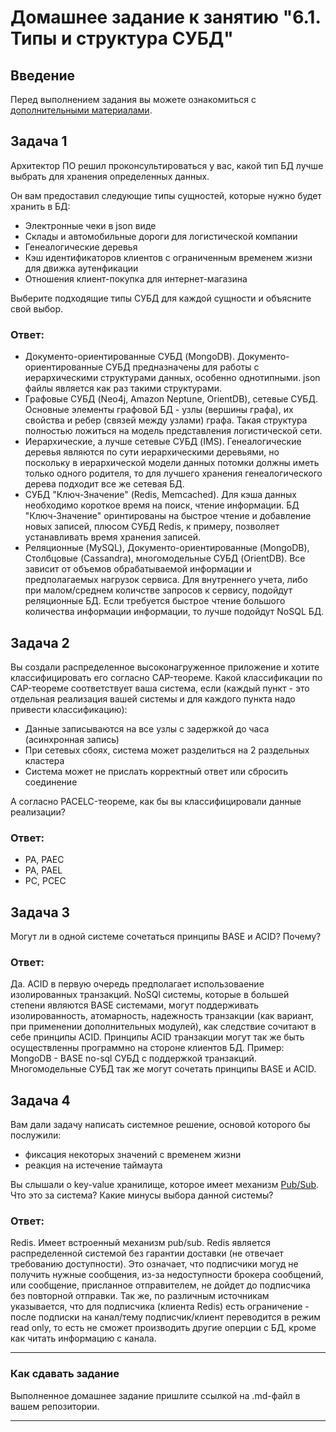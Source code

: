 # Домашнее задание к занятию "6.1. Типы и структура СУБД"

## Введение

Перед выполнением задания вы можете ознакомиться с 
[дополнительными материалами](https://github.com/netology-code/virt-homeworks/tree/master/additional/README.md).

## Задача 1

Архитектор ПО решил проконсультироваться у вас, какой тип БД 
лучше выбрать для хранения определенных данных.

Он вам предоставил следующие типы сущностей, которые нужно будет хранить в БД:

- Электронные чеки в json виде
- Склады и автомобильные дороги для логистической компании
- Генеалогические деревья
- Кэш идентификаторов клиентов с ограниченным временем жизни для движка аутенфикации
- Отношения клиент-покупка для интернет-магазина

Выберите подходящие типы СУБД для каждой сущности и объясните свой выбор.

### **Ответ:**

- Документо-ориентированные СУБД (MongoDB). Документо-ориентированные СУБД предназначены для работы с иерархическими структурами данных, особенно однотипными. json файлы является как раз такими структурами.
- Графовые СУБД (Neo4j, Amazon Neptune, OrientDB), сетевые СУБД. Основные элементы графовой БД - узлы (вершины графа), их свойства и ребер (связей между узлами) графа. Такая структура полностью ложиться на модель представления логистической сети.  
- Иерархические, а лучше сетевые СУБД (IMS). Генеалогические деревья являются по сути иерархическими деревьями, но поскольку в иерархической модели данных потомки должны иметь только одного родителя, то для лучшего хранения генеалогического дерева подходит все же сетевая БД.
- СУБД "Ключ-Значение" (Redis, Memcached). Для кэша данных необходимо короткое время на поиск, чтение информации. БД "Ключ-Значение" оринтированы на быстрое чтение и добавление новых записей, плюсом СУБД Redis, к примеру, позволяет устанавливать время хранения записей.
- Реляционные (MySQL), Документо-ориентированные (MongoDB), Столбцовые (Cassandra), многомодельные СУБД (OrientDB). Все зависит от объемов обрабатываемой информации и предполагаемых нагрузок сервиса. Для внутреннего учета, либо при малом/среднем количстве запросов к сервису, подойдут реляционные БД. Если требуется быстрое чтение большого количества информации информации, то лучше подойдут NoSQL БД.

## Задача 2

Вы создали распределенное высоконагруженное приложение и хотите классифицировать его согласно 
CAP-теореме. Какой классификации по CAP-теореме соответствует ваша система, если 
(каждый пункт - это отдельная реализация вашей системы и для каждого пункта надо привести классификацию):

- Данные записываются на все узлы с задержкой до часа (асинхронная запись)
- При сетевых сбоях, система может разделиться на 2 раздельных кластера
- Система может не прислать корректный ответ или сбросить соединение

А согласно PACELC-теореме, как бы вы классифицировали данные реализации?

### **Ответ:**

- PA, PAEC
- PA, PAEL
- PC, PCEC 

## Задача 3

Могут ли в одной системе сочетаться принципы BASE и ACID? Почему?

### **Ответ:**

Да. ACID в первую очередь предполагает использоваение изолированных транзакций. NoSQl системы, которые в большей степени являются BASE системами, могут поддерживать изолированность, атомарность, надежность транзакции (как вариант, при применении дополнительных модулей), как следствие сочитают в себе принципы ACID. Принципы ACID транзакции могут так же быть осуществленны программно на стороне клиентов БД. Пример: MongoDB - BASE no-sql СУБД с поддержкой транзакций.
Многомодельные СУБД так же могут сочетать принципы BASE и ACID.

## Задача 4

Вам дали задачу написать системное решение, основой которого бы послужили:

- фиксация некоторых значений с временем жизни
- реакция на истечение таймаута

Вы слышали о key-value хранилище, которое имеет механизм [Pub/Sub](https://habr.com/ru/post/278237/). 
Что это за система? Какие минусы выбора данной системы?

### **Ответ:**

Redis. Имеет встроенный механизм pub/sub.
Redis является распределенной системой без гарантии доставки (не отвечает требованию доступности). Это означает, что подписчики могуд не получить нужные сообщения, из-за недоступности брокера сообщений, или сообщение, присланное отправителем, не дойдет до подписчика без повторной отправки. Так же, по различным источникам указывается, что для подписчика (клиента Redis) есть ограничение - после подписки на канал/тему подписчик/клиент переводится в режим read only, то есть не сможет производить другие оперции с БД, кроме как читать информацию с канала.

---

### Как cдавать задание

Выполненное домашнее задание пришлите ссылкой на .md-файл в вашем репозитории.

---
